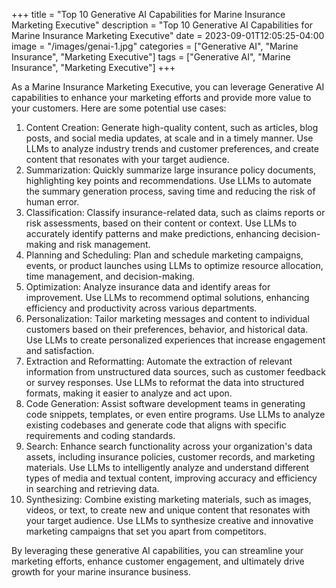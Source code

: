 +++
title = "Top 10 Generative AI Capabilities for Marine Insurance Marketing Executive"
description = "Top 10 Generative AI Capabilities for Marine Insurance Marketing Executive"
date = 2023-09-01T12:05:25-04:00
image = "/images/genai-1.jpg"
categories = ["Generative AI", "Marine Insurance", "Marketing Executive"]
tags = ["Generative AI", "Marine Insurance", "Marketing Executive"]
+++

As a Marine Insurance Marketing Executive, you can leverage Generative AI capabilities to enhance your marketing efforts and provide more value to your customers. Here are some potential use cases:

1. Content Creation: Generate high-quality content, such as articles, blog posts, and social media updates, at scale and in a timely manner. Use LLMs to analyze industry trends and customer preferences, and create content that resonates with your target audience.
2. Summarization: Quickly summarize large insurance policy documents, highlighting key points and recommendations. Use LLMs to automate the summary generation process, saving time and reducing the risk of human error.
3. Classification: Classify insurance-related data, such as claims reports or risk assessments, based on their content or context. Use LLMs to accurately identify patterns and make predictions, enhancing decision-making and risk management.
4. Planning and Scheduling: Plan and schedule marketing campaigns, events, or product launches using LLMs to optimize resource allocation, time management, and decision-making.
5. Optimization: Analyze insurance data and identify areas for improvement. Use LLMs to recommend optimal solutions, enhancing efficiency and productivity across various departments.
6. Personalization: Tailor marketing messages and content to individual customers based on their preferences, behavior, and historical data. Use LLMs to create personalized experiences that increase engagement and satisfaction.
7. Extraction and Reformatting: Automate the extraction of relevant information from unstructured data sources, such as customer feedback or survey responses. Use LLMs to reformat the data into structured formats, making it easier to analyze and act upon.
8. Code Generation: Assist software development teams in generating code snippets, templates, or even entire programs. Use LLMs to analyze existing codebases and generate code that aligns with specific requirements and coding standards.
9. Search: Enhance search functionality across your organization's data assets, including insurance policies, customer records, and marketing materials. Use LLMs to intelligently analyze and understand different types of media and textual content, improving accuracy and efficiency in searching and retrieving data.
10. Synthesizing: Combine existing marketing materials, such as images, videos, or text, to create new and unique content that resonates with your target audience. Use LLMs to synthesize creative and innovative marketing campaigns that set you apart from competitors.

By leveraging these generative AI capabilities, you can streamline your marketing efforts, enhance customer engagement, and ultimately drive growth for your marine insurance business.